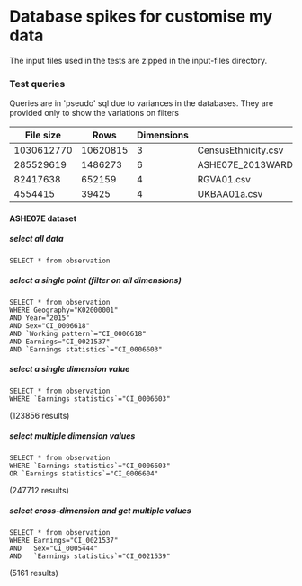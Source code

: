 Database spikes for customise my data
===================================

The input files used in the tests are zipped in the input-files directory.

### Test queries

Queries are in 'pseudo' sql due to variances in the databases. They are provided only to show the variations on filters

File size |Rows    |Dimensions  | File name
--|--|--|--
1030612770|10620815|3           |CensusEthnicity.csv
285529619 |1486273 |6           |ASHE07E_2013WARDH_2015_3_EN_Earnings_just_Statistics.csv
82417638  |652159  |4           |RGVA01.csv
4554415   |39425   |4           |UKBAA01a.csv

#### ASHE07E dataset

##### select all data

```
SELECT * from observation
```

##### select a single point (filter on all dimensions)

```
SELECT * from observation
WHERE Geography="K02000001"
AND Year="2015"
AND Sex="CI_0006618"
AND `Working pattern`="CI_0006618"
AND Earnings="CI_0021537"
AND `Earnings statistics`="CI_0006603"
```

##### select a single dimension value

```
SELECT * from observation
WHERE `Earnings statistics`="CI_0006603"
```

(123856 results)

##### select multiple dimension values

```
SELECT * from observation
WHERE `Earnings statistics`="CI_0006603"
OR `Earnings statistics`="CI_0006604"
```

(247712 results)

##### select cross-dimension and get multiple values

```
SELECT * from observation
WHERE Earnings="CI_0021537"
AND   Sex="CI_0005444"
AND   `Earnings statistics`="CI_0021539"
```

(5161 results)

